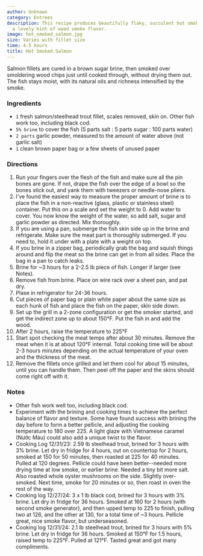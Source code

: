 ```yaml
---
author: Unknown
category: Entrees
description: This recipe produces beautifully flaky, succulent hot smoked salmon with
  a lovely hint of wood smoke flavor.
image: hot_smoked_salmon.jpg
size: Varies with fillet size
time: 4-5 hours
title: Hot Smoked Salmon
---
```


Salmon fillets are cured in a brown sugar brine, then smoked over smoldering wood chips just until cooked through, without drying them out. The fish stays moist, with its natural oils and richness intensified by the smoke.

### Ingredients

* `1` fresh salmon/steelhead trout fillet, scales removed, skin on. Other fish work too, including black cod.
* `5% brine` to cover the fish (5 parts salt : 5 parts sugar : 100 parts water)
* `2 parts` garlic powder, measured to the amount of water above (not garlic salt)
* `1` clean brown paper bag or a few sheets of unused paper

### Directions

1. Run your fingers over the flesh of the fish and make sure all the pin bones are gone. If not, drape the fish over the edge of a bowl so the bones stick out, and yank them with tweezers or needle-nose pliers.
2. I've found the easiest way to measure the proper amount of brine is to place the fish in a non-reactive (glass, plastic or stainless steel) container. Put this on a scale and set the weight to 0. Add water to cover. You now know the weight of the water, so add salt, sugar and garlic powder as directed. Mix thoroughly.
3. If you are using a pan, submerge the fish skin side up in the brine and refrigerate. Make sure the meat part is thoroughly submerged. If you need to, hold it under with a plate with a weight on top.
4. If you brine in a zipper bag, periodically grab the bag and squish things around and flip the meat so the brine can get in from all sides. Place the bag in a pan to catch leaks.
5. Brine for ~3 hours for a 2-2.5 lb piece of fish. Longer if larger (see Notes).
6. Remove fish from brine. Place on wire rack over a sheet pan, and pat dry.
7. Plase in refrigerator for 24-36 hours.
8. Cut pieces of paper bag or plain white paper about the same size as each hunk of fish and place the fish on the paper, skin side down.
9. Set up the grill in a 2-zone configuration or get the smoker started, and get the indirect zone up to about 150°F. Put the fish in and add the wood.
10. After 2 hours, raise the temperature to 225°F
11. Start spot checking the meat temps after about 30 minutes. Remove the meat when it is at about 120°F internal. Total cooking time will be about 2-3 hours minutes depending on the actual temperature of your oven and the thickness of the meat.
12. Remove the fillets once grilled and let them cool for about 15 minutes, until you can handle them. Then peel off the paper and the skins should come right off with it.

### Notes

- Other fish work well too, including black cod.
- Experiment with the brining and cooking times to achieve the perfect balance of flavor and texture. Some have found success with brining the day before to form a better pellicle, and adjusting the cooking temperature to 180 over 225. A light glaze with Vietnamese caramel (Nước Màu) could also add a unique twist to the flavor.
- Cooking Log 12/31/23: 2.59 lb steelhead trout, brined for 3 hours with 3% brine. Let dry in fridge for 4 hours, out on countertop for 2 hours, smoked at 150 for 50 minutes, then roasted at 225 for 40 minutes. Pulled at 120 degrees. Pellicle could have been better--needed more drying time at low smoke, or earlier brine. Needed a tiny bit more salt. Also roasted whole oyster mushrooms on the side. Slightly over-smoked. Next time, smoke for 20 minutes or so, then roast in oven the rest of the way.
- Cooking log 12/27/24: 3 x 1 lb black cod, brined for 3 hours with 3% brine. Let dry in fridge for 36 hours. Smoked at 160 for 2 hours (with second smoke generator), and then upped temp to 225 to finish, pulling two at 126, and the other at 130, for a total time of ~3 hours. Pellicle great, nice smoke flavor, but underseasoned.
- Cooking log 12/31/24: 2.1 lb steelhead trout, brined for 3 hours with 5% brine. Let dry in fridge for 36 hours. Smoked at 150°F for 1.5 hours, raised temp to 225°F. Pulled at 121°F. Tasted great and got many compliments.
